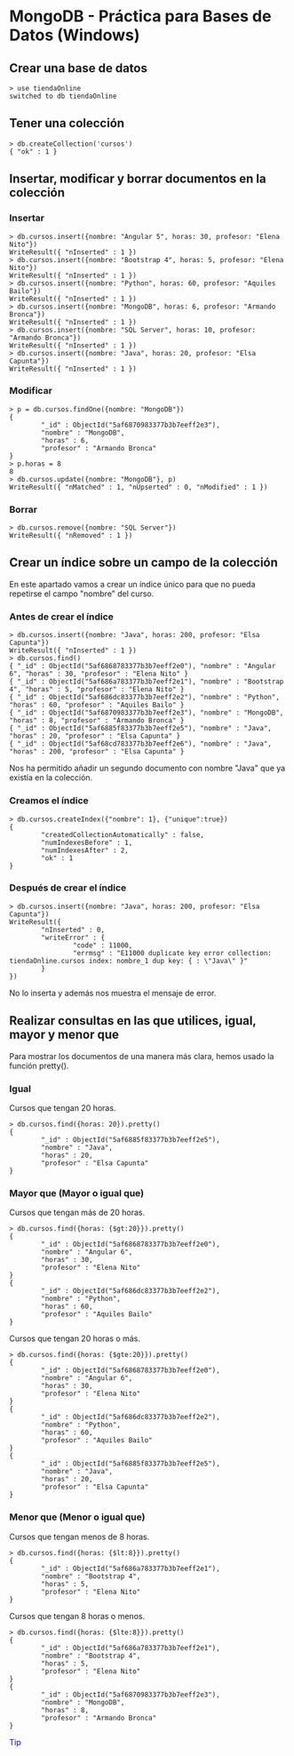 # MongoDB  - Práctica para Bases de Datos (Windows)


## Crear una base de datos

```console
> use tiendaOnline
switched to db tiendaOnline
```


## Tener una colección
```console
> db.createCollection('cursos')
{ "ok" : 1 }
```


## Insertar, modificar y borrar documentos en la colección

### Insertar
```console
> db.cursos.insert({nombre: "Angular 5", horas: 30, profesor: "Elena Nito"})
WriteResult({ "nInserted" : 1 })
> db.cursos.insert({nombre: "Bootstrap 4", horas: 5, profesor: "Elena Nito"})
WriteResult({ "nInserted" : 1 })
> db.cursos.insert({nombre: "Python", horas: 60, profesor: "Aquiles Bailo"})
WriteResult({ "nInserted" : 1 })
> db.cursos.insert({nombre: "MongoDB", horas: 6, profesor: "Armando Bronca"})
WriteResult({ "nInserted" : 1 })
> db.cursos.insert({nombre: "SQL Server", horas: 10, profesor: "Armando Bronca"})
WriteResult({ "nInserted" : 1 })
> db.cursos.insert({nombre: "Java", horas: 20, profesor: "Elsa Capunta"})
WriteResult({ "nInserted" : 1 })
```

### Modificar
```console
> p = db.cursos.findOne({nombre: "MongoDB"})
{
        "_id" : ObjectId("5af6870983377b3b7eeff2e3"),
        "nombre" : "MongoDB",
        "horas" : 6,
        "profesor" : "Armando Bronca"
}
> p.horas = 8
8
> db.cursos.update({nombre: "MongoDB"}, p)
WriteResult({ "nMatched" : 1, "nUpserted" : 0, "nModified" : 1 })
```

### Borrar
```console
> db.cursos.remove({nombre: "SQL Server"})
WriteResult({ "nRemoved" : 1 })
````



## Crear un índice sobre un campo de la colección

En este apartado vamos a crear un índice único para que no pueda repetirse el campo "nombre" del curso.

### Antes de crear el índice
```console
> db.cursos.insert({nombre: "Java", horas: 200, profesor: "Elsa Capunta"})
WriteResult({ "nInserted" : 1 })
> db.cursos.find()
{ "_id" : ObjectId("5af6868783377b3b7eeff2e0"), "nombre" : "Angular 6", "horas" : 30, "profesor" : "Elena Nito" }
{ "_id" : ObjectId("5af686a783377b3b7eeff2e1"), "nombre" : "Bootstrap 4", "horas" : 5, "profesor" : "Elena Nito" }
{ "_id" : ObjectId("5af686dc83377b3b7eeff2e2"), "nombre" : "Python", "horas" : 60, "profesor" : "Aquiles Bailo" }
{ "_id" : ObjectId("5af6870983377b3b7eeff2e3"), "nombre" : "MongoDB", "horas" : 8, "profesor" : "Armando Bronca" }
{ "_id" : ObjectId("5af6885f83377b3b7eeff2e5"), "nombre" : "Java", "horas" : 20, "profesor" : "Elsa Capunta" }
{ "_id" : ObjectId("5af68cd783377b3b7eeff2e6"), "nombre" : "Java", "horas" : 200, "profesor" : "Elsa Capunta" }
```
Nos ha permitido añadir un segundo documento con nombre "Java" que ya existía en la colección.

### Creamos el índice
```console
> db.cursos.createIndex({"nombre": 1}, {"unique":true})
{
        "createdCollectionAutomatically" : false,
        "numIndexesBefore" : 1,
        "numIndexesAfter" : 2,
        "ok" : 1
}
```

### Después de crear el índice
```console
> db.cursos.insert({nombre: "Java", horas: 200, profesor: "Elsa Capunta"})
WriteResult({
        "nInserted" : 0,
        "writeError" : {
                "code" : 11000,
                "errmsg" : "E11000 duplicate key error collection: tiendaOnline.cursos index: nombre_1 dup key: { : \"Java\" }"
        }
})
```
No lo inserta y además nos muestra el mensaje de error.



## Realizar consultas en las que utilices, igual, mayor y menor que

Para mostrar los documentos de una manera más clara, hemos usado la función pretty().

### Igual
Cursos que tengan 20 horas.
```console
> db.cursos.find({horas: 20}).pretty()
{
        "_id" : ObjectId("5af6885f83377b3b7eeff2e5"),
        "nombre" : "Java",
        "horas" : 20,
        "profesor" : "Elsa Capunta"
}
```

### Mayor que (Mayor o igual que)
Cursos que tengan más de 20 horas.
```console
> db.cursos.find({horas: {$gt:20}}).pretty()
{
        "_id" : ObjectId("5af6868783377b3b7eeff2e0"),
        "nombre" : "Angular 6",
        "horas" : 30,
        "profesor" : "Elena Nito"
}
{
        "_id" : ObjectId("5af686dc83377b3b7eeff2e2"),
        "nombre" : "Python",
        "horas" : 60,
        "profesor" : "Aquiles Bailo"
}
```

Cursos que tengan 20 horas o más.
```console
> db.cursos.find({horas: {$gte:20}}).pretty()
{
        "_id" : ObjectId("5af6868783377b3b7eeff2e0"),
        "nombre" : "Angular 6",
        "horas" : 30,
        "profesor" : "Elena Nito"
}
{
        "_id" : ObjectId("5af686dc83377b3b7eeff2e2"),
        "nombre" : "Python",
        "horas" : 60,
        "profesor" : "Aquiles Bailo"
}
{
        "_id" : ObjectId("5af6885f83377b3b7eeff2e5"),
        "nombre" : "Java",
        "horas" : 20,
        "profesor" : "Elsa Capunta"
}
```


### Menor que (Menor o igual que)
Cursos que tengan menos de 8 horas.
``` console
> db.cursos.find({horas: {$lt:8}}).pretty()
{
        "_id" : ObjectId("5af686a783377b3b7eeff2e1"),
        "nombre" : "Bootstrap 4",
        "horas" : 5,
        "profesor" : "Elena Nito"
}
```

Cursos que tengan 8 horas o menos.
```console
> db.cursos.find({horas: {$lte:8}}).pretty()
{
        "_id" : ObjectId("5af686a783377b3b7eeff2e1"),
        "nombre" : "Bootstrap 4",
        "horas" : 5,
        "profesor" : "Elena Nito"
}
{
        "_id" : ObjectId("5af6870983377b3b7eeff2e3"),
        "nombre" : "MongoDB",
        "horas" : 8,
        "profesor" : "Armando Bronca"
}
```

<span style="color:blue">Tip</span>



